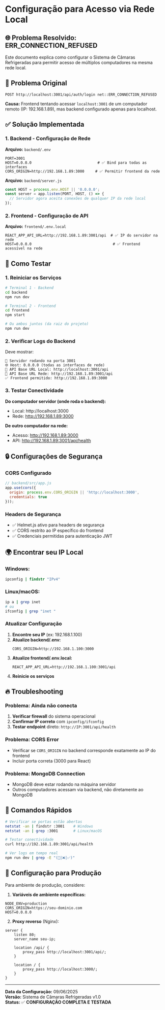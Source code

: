 # Configuração para Acesso via Rede Local

## 🌐 Problema Resolvido: ERR_CONNECTION_REFUSED

Este documento explica como configurar o Sistema de Câmaras Refrigeradas para permitir acesso de múltiplos computadores na mesma rede local.

## 🚨 Problema Original

```
POST http://localhost:3001/api/auth/login net::ERR_CONNECTION_REFUSED
```

**Causa:** Frontend tentando acessar `localhost:3001` de um computador remoto (IP: 192.168.1.89), mas backend configurado apenas para localhost.

## ✅ Solução Implementada

### 1. **Backend - Configuração de Rede**

**Arquivo:** `backend/.env`
```env
PORT=3001
HOST=0.0.0.0                              # ✅ Bind para todas as interfaces
CORS_ORIGIN=http://192.168.1.89:3000     # ✅ Permitir frontend da rede
```

**Arquivo:** `backend/server.js`
```javascript
const HOST = process.env.HOST || '0.0.0.0';
const server = app.listen(PORT, HOST, () => {
  // Servidor agora aceita conexões de qualquer IP da rede local
});
```

### 2. **Frontend - Configuração de API**

**Arquivo:** `frontend/.env.local`
```env
REACT_APP_API_URL=http://192.168.1.89:3001/api  # ✅ IP do servidor na rede
HOST=0.0.0.0                                     # ✅ Frontend acessível na rede
```

## 🔧 Como Testar

### 1. **Reiniciar os Serviços**
```bash
# Terminal 1 - Backend
cd backend
npm run dev

# Terminal 2 - Frontend  
cd frontend
npm start

# Ou ambos juntos (da raiz do projeto)
npm run dev
```

### 2. **Verificar Logs do Backend**
Deve mostrar:
```
🚀 Servidor rodando na porta 3001
🌐 Host: 0.0.0.0 (todas as interfaces de rede)
🔗 API Base URL Local: http://localhost:3001/api
🔗 API Base URL Rede: http://192.168.1.89:3001/api
✅ Frontend permitido: http://192.168.1.89:3000
```

### 3. **Testar Conectividade**

**Do computador servidor (onde roda o backend):**
- Local: http://localhost:3000
- Rede: http://192.168.1.89:3000

**De outro computador na rede:**
- Acesso: http://192.168.1.89:3000
- API: http://192.168.1.89:3001/api/health

## 🔒 Configurações de Segurança

### CORS Configurado
```javascript
// backend/src/app.js
app.use(cors({
  origin: process.env.CORS_ORIGIN || 'http://localhost:3000',
  credentials: true
}));
```

### Headers de Segurança
- ✅ Helmet.js ativo para headers de segurança
- ✅ CORS restrito ao IP específico do frontend
- ✅ Credenciais permitidas para autenticação JWT

## 🌍 Encontrar seu IP Local

### Windows:
```cmd
ipconfig | findstr "IPv4"
```

### Linux/macOS:
```bash
ip a | grep inet
# ou
ifconfig | grep "inet "
```

### Atualizar Configuração
1. **Encontre seu IP** (ex: 192.168.1.100)
2. **Atualize backend/.env:**
   ```env
   CORS_ORIGIN=http://192.168.1.100:3000
   ```
3. **Atualize frontend/.env.local:**
   ```env
   REACT_APP_API_URL=http://192.168.1.100:3001/api
   ```
4. **Reinicie os serviços**

## 🔥 Troubleshooting

### Problema: Ainda não conecta
1. **Verificar firewall** do sistema operacional
2. **Confirmar IP correto** com `ipconfig/ifconfig`
3. **Testar endpoint** direto: `http://IP:3001/api/health`

### Problema: CORS Error
- Verificar se `CORS_ORIGIN` no backend corresponde exatamente ao IP do frontend
- Incluir porta correta (3000 para React)

### Problema: MongoDB Connection
- MongoDB deve estar rodando na máquina servidor
- Outros computadores acessam via backend, não diretamente ao MongoDB

## 🚀 Comandos Rápidos

```bash
# Verificar se portas estão abertas
netstat -an | findstr :3001    # Windows
netstat -an | grep :3001       # Linux/macOS

# Testar conectividade
curl http://192.168.1.89:3001/api/health

# Ver logs em tempo real
npm run dev | grep -E "(🚀|❌|✅)"
```

## 📝 Configuração para Produção

Para ambiente de produção, considere:

1. **Variáveis de ambiente específicas:**
```env
NODE_ENV=production
CORS_ORIGIN=https://seu-dominio.com
HOST=0.0.0.0
```

2. **Proxy reverso** (Nginx):
```nginx
server {
    listen 80;
    server_name seu-ip;
    
    location /api/ {
        proxy_pass http://localhost:3001/api/;
    }
    
    location / {
        proxy_pass http://localhost:3000/;
    }
}
```

---

**Data da Configuração:** 09/06/2025  
**Versão:** Sistema de Câmaras Refrigeradas v1.0  
**Status:** ✅ **CONFIGURAÇÃO COMPLETA E TESTADA** 